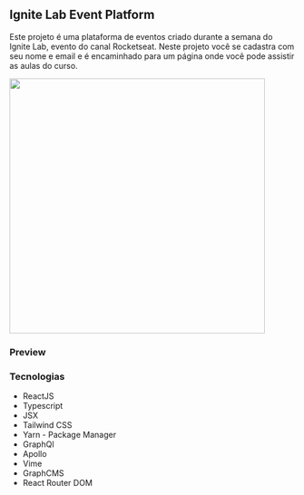 ## Ignite Lab Event Platform

Este projeto é uma plataforma de eventos criado durante a semana do Ignite Lab, evento do canal Rocketseat. Neste projeto você se cadastra com seu nome e email e é encaminhado para um página onde você pode assistir as aulas do curso.

<img src = "./src/assets/toReadme/preview.gif" width="450px">

### Preview

<!-- [Clique Aqui](https://willowy-lily-45ee0a.netlify.app) -->

### Tecnologias

- ReactJS
- Typescript
- JSX
- Tailwind CSS
- Yarn - Package Manager
- GraphQl
- Apollo
- Vime
- GraphCMS
- React Router DOM
